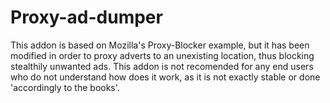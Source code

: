 # Proxy-ad-dumper
This addon is based on Mozilla's Proxy-Blocker example, but it has been modified in order to proxy adverts to an unexisting location, thus blocking stealthily unwanted ads. This addon is not recomended for any end users who do not understand how does it work, as it is not exactly stable or done 'accordingly to the books'.
